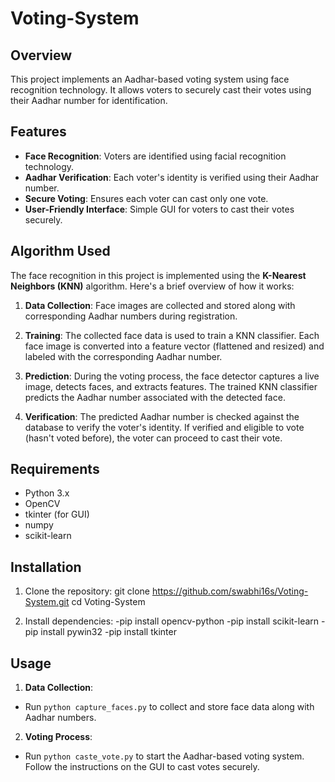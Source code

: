 # Voting-System

## Overview

This project implements an Aadhar-based voting system using face recognition technology. It allows voters to securely cast their votes using their Aadhar number for identification.

## Features

- **Face Recognition**: Voters are identified using facial recognition technology.
- **Aadhar Verification**: Each voter's identity is verified using their Aadhar number.
- **Secure Voting**: Ensures each voter can cast only one vote.
- **User-Friendly Interface**: Simple GUI for voters to cast their votes securely.

## Algorithm Used

The face recognition in this project is implemented using the **K-Nearest Neighbors (KNN)** algorithm. Here's a brief overview of how it works:

1. **Data Collection**: Face images are collected and stored along with corresponding Aadhar numbers during registration.

2. **Training**: The collected face data is used to train a KNN classifier. Each face image is converted into a feature vector (flattened and resized) and labeled with the corresponding Aadhar number.

3. **Prediction**: During the voting process, the face detector captures a live image, detects faces, and extracts features. The trained KNN classifier predicts the Aadhar number associated with the detected face.

4. **Verification**: The predicted Aadhar number is checked against the database to verify the voter's identity. If verified and eligible to vote (hasn't voted before), the voter can proceed to cast their vote.

## Requirements

- Python 3.x
- OpenCV
- tkinter (for GUI)
- numpy
- scikit-learn

## Installation

1. Clone the repository:
git clone https://github.com/swabhi16s/Voting-System.git
cd Voting-System

2. Install dependencies:
-pip install opencv-python
-pip install scikit-learn
-pip install pywin32
-pip install tkinter


## Usage

1. **Data Collection**:
- Run `python capture_faces.py` to collect and store face data along with Aadhar numbers.

2. **Voting Process**:
- Run `python caste_vote.py` to start the Aadhar-based voting system. Follow the instructions on the GUI to cast votes securely.
